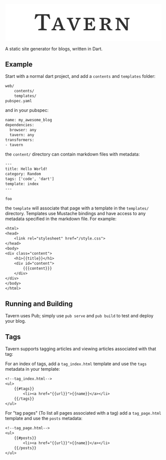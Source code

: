 
![Tavern Logo](logo.png)

A static site generator for blogs, written in Dart.

## Example

Start with a normal dart project, and add a `contents` and `templates` folder:
 
    web/
        contents/
        templates/
    pubspec.yaml

and in your pubspec:

    name: my_awesome_blog
    dependencies:
      browser: any
      tavern: any
    transformers:
    - tavern

the `content/` directory can contain markdown files with metadata:

    ---
    title: Hello World!
    category: Random
    tags: ['code', 'dart']
    template: index
    ---

    foo

the `template` will associate that page with a template in the `templates/`
directory.  Templates use Mustache bindings and have access to any metadata
specified in the markdown file.  For example:

```
<html>
<head>
    <link rel="stylesheet" href="/style.css">
</head>
<body>
<div class="content">
    <h1>{{title}}</h1>
    <div id="content">
        {{{content}}}
    </div>
</div>
</body>
</html>
```

## Running and Building

Tavern uses Pub; simply use `pub serve` and `pub build` to test and deploy your
blog.

## Tags

Tavern supports tagging articles and viewing articles associated with that tag:

For an index of tags, add a `tag_index.html` template and use the `tags`
metadata in your template:

    <!--tag_index.html-->
    <ul>
        {{#tags}}
            <li><a href="{{url}}">{{name}}</a></li>
        {{/tags}}
    </ul>

For "tag pages" (To list all pages associated with a tag) add a `tag_page.html`
template and use the `posts` metadata:

    <!--tag_page.html-->
    <ul>
        {{#posts}}
            <li><a href="{{url}}">{{name}}</a></li>
        {{/posts}}
    </ul>



